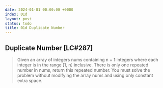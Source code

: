 ```yaml
---
date: 2024-01-01 00:00:00 +0000
index: 01d
layout: post
status: todo
title: 01d Duplicate Number
---
```


## Duplicate Number [LC#287]
> Given an array of integers nums containing n + 1 integers where each integer is in the range [1, n] inclusive. There is only one repeated number in nums, return this repeated number. You must solve the problem without modifying the array nums and using only constant extra space.

